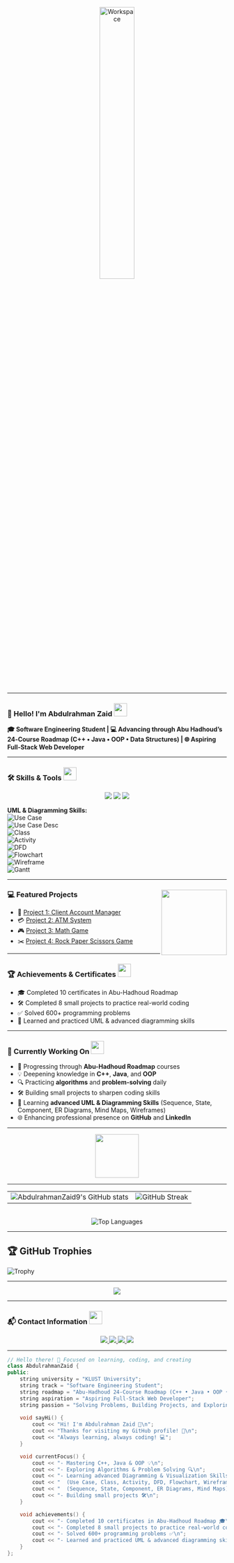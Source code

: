 <div align="center" width="100%">

<img src="https://github.com/SP-XD/SP-XD/blob/main/images/dev-working_rounded.gif?raw=true" alt="Workspace" width="40%"/><br>

</div>

<hr>

### 👋 Hello! I'm **Abdulrahman Zaid** <img src="https://media.giphy.com/media/WUlplcMpOCEmTGBtBW/giphy.gif" width="30">
**🎓 Software Engineering Student | 💻 Advancing through Abu Hadhoud’s 24‑Course Roadmap (C++ • Java • OOP • Data Structures) | 🌐 Aspiring Full‑Stack Web Developer**  

---

### 🛠️ Skills & Tools <img src="https://media.giphy.com/media/3o7TKPdUkkbCAVqW4w/giphy.gif" width="30">
<div align="center">
  <img src="https://img.shields.io/badge/C++-00599C?style=for-the-badge&logo=c%2B%2B&logoColor=white" />
  <img src="https://img.shields.io/badge/Visual%20Studio-5C2D91?style=for-the-badge&logo=visual-studio&logoColor=white" />
  <img src="https://img.shields.io/badge/Java-007396?style=for-the-badge&logo=java&logoColor=white" />
</div>

**UML & Diagramming Skills:**  
![Use Case](https://img.shields.io/badge/Use%20Case%20Diagram-blue?style=for-the-badge)  
![Use Case Desc](https://img.shields.io/badge/Use%20Case%20Description-lightblue?style=for-the-badge)  
![Class](https://img.shields.io/badge/Class%20Diagram-orange?style=for-the-badge)  
![Activity](https://img.shields.io/badge/Activity%20Diagram-green?style=for-the-badge)  
![DFD](https://img.shields.io/badge/DFD-lightgrey?style=for-the-badge)  
![Flowchart](https://img.shields.io/badge/Flowchart-purple?style=for-the-badge)  
![Wireframe](https://img.shields.io/badge/Wireframe-red?style=for-the-badge)  
![Gantt](https://img.shields.io/badge/Gantt%20Chart-yellow?style=for-the-badge)  

---

### 💻 Featured Projects <img align="right" src="https://media.giphy.com/media/qgQUggAC3Pfv687qPC/giphy.gif" width="150" />
- 🚀 [Project 1: Client Account Manager](https://github.com/AbdulrahmanZaid9/ClientAccountManager)  
- 💳 [Project 2: ATM System](https://github.com/AbdulrahmanZaid9/ATM)  
- 🎮 [Project 3: Math Game](https://github.com/AbdulrahmanZaid9/MathGame)  
- ✂️ [Project 4: Rock Paper Scissors Game](https://github.com/AbdulrahmanZaid9/RPSGame)  

---

### 🏆 Achievements & Certificates <img src="https://media.giphy.com/media/26FPnsRww5Zm4/giphy.gif" width="30">
- 🎓 Completed 10 certificates in Abu-Hadhoud Roadmap  
- 🛠️ Completed 8 small projects to practice real-world coding  
- ✅ Solved 600+ programming problems  
- 🎨 Learned and practiced UML & advanced diagramming skills  

---

### 🎯 Currently Working On <img src="https://media.giphy.com/media/xT8qBepJQzUjXpeWU8/giphy.gif" width="30">
- 📘 Progressing through **Abu-Hadhoud Roadmap** courses  
- 💡 Deepening knowledge in **C++**, **Java**, and **OOP**  
- 🔍 Practicing **algorithms** and **problem-solving** daily  
- 🛠️ Building small projects to sharpen coding skills  
- 🎨 Learning **advanced UML & Diagramming Skills** (Sequence, State, Component, ER Diagrams, Mind Maps, Wireframes)  
- 🌐 Enhancing professional presence on **GitHub** and **LinkedIn**  

---

<div align="center">
  <img src="https://github.com/SP-XD/SP-XD/blob/main/images/Developer.gif" width="100" />
</div>

---

<div align="center"> 
  <table> 
    <tr> 
      <td> 
        <img src="https://github-readme-stats.vercel.app/api?username=AbdulrahmanZaid9&show_icons=true&theme=tokyonight&hide_border=false&count_private=true&v=1" alt="AbdulrahmanZaid9's GitHub stats" /> 
      </td> 
      <td> 
        <img src="https://github-readme-streak-stats.herokuapp.com/?user=AbdulrahmanZaid9&theme=tokyonight&hide_border=false&v=1" alt="GitHub Streak" /> 
      </td> 
    </tr> 
  </table> 
  <br> 
  <img src="https://github-readme-stats.vercel.app/api/top-langs/?username=AbdulrahmanZaid9&layout=compact&theme=tokyonight&hide_border=false&v=1" alt="Top Languages" /> 
</div>

---

## 🏆 GitHub Trophies
![Trophy](https://github-profile-trophy.vercel.app/?username=AbdulrahmanZaid9&theme=darkhub&no-frame=true&no-bg=true&margin-w=5)

---

<p align="center">
  <img src="https://img.shields.io/github/followers/AbdulrahmanZaid9?label=Followers&style=for-the-badge&logo=github&color=1f6feb" />
</p>

---

### 📬 Contact Information <img src="https://media.giphy.com/media/jqNPzdTTxQfOgOqpO4/giphy.gif" width="30">
<div align="center">
  <a href="https://www.linkedin.com/in/abdulrahman-zaid">
    <img src="https://img.shields.io/badge/LinkedIn-0A66C2?style=for-the-badge&logo=linkedin&logoColor=white" />
  </a>
  <a href="mailto:abdulrahmanzaid755@gamil.com">
    <img src="https://img.shields.io/badge/Gmail-D14836?style=for-the-badge&logo=gmail&logoColor=white" />
  </a>
  <a href="tel:+601124217254">
    <img src="https://img.shields.io/badge/Phone-25D366?style=for-the-badge&logo=whatsapp&logoColor=white" />
  </a>
  <a href="#">
    <img src="https://img.shields.io/badge/Location-Malaysia-F7DF1E?style=for-the-badge&logo=map-marker&logoColor=white" />
  </a>
</div>


---

```cpp
// Hello there! 🚀 Focused on learning, coding, and creating
class AbdulrahmanZaid {
public:
    string university = "KLUST University";
    string track = "Software Engineering Student";
    string roadmap = "Abu-Hadhoud 24-Course Roadmap (C++ • Java • OOP • Data Structures)";
    string aspiration = "Aspiring Full-Stack Web Developer";
    string passion = "Solving Problems, Building Projects, and Exploring New Diagrams!";
    
    void sayHi() { 
        cout << "Hi! I'm Abdulrahman Zaid 👋\n";
        cout << "Thanks for visiting my GitHub profile! 🚀\n";
        cout << "Always learning, always coding! 💻"; 
    }

    void currentFocus() {
        cout << "- Mastering C++, Java & OOP 💡\n";
        cout << "- Exploring Algorithms & Problem Solving 🔍\n";
        cout << "- Learning advanced Diagramming & Visualization Skills 🎨\n";
        cout << "  (Use Case, Class, Activity, DFD, Flowchart, Wireframe, Gantt Chart)\n";
        cout << "  (Sequence, State, Component, ER Diagrams, Mind Maps)\n";
        cout << "- Building small projects 🛠️\n";
    }

    void achievements() {
        cout << "- Completed 10 certificates in Abu-Hadhoud Roadmap 🎓\n";
        cout << "- Completed 8 small projects to practice real-world coding 🛠️\n";
        cout << "- Solved 600+ programming problems ✅\n";
        cout << "- Learned and practiced UML & advanced diagramming skills 🎨\n";
    }
};
